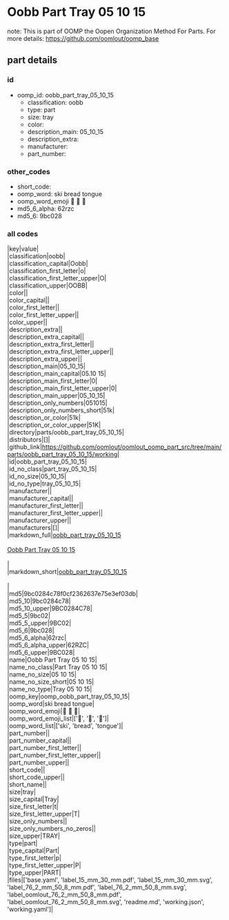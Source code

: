 # Oobb Part Tray 05 10 15  

note: This is part of OOMP the Oopen Organization Method For Parts. For more details: https://github.com/oomlout/oomp_base

##  part details





### id
* oomp_id: oobb_part_tray_05_10_15
  * classification: oobb
  * type: part
  * size: tray
  * color: 
  * description_main: 05_10_15
  * description_extra: 
  * manufacturer: 
  * part_number: 

### other_codes
* short_code: 
* oomp_word: ski bread tongue
* oomp_word_emoji :ski: :bread: :tongue:
* md5_6_alpha: 62rzc
* md5_6: 9bc028

### all codes 
|key|value|  
|classification|oobb|  
|classification_capital|Oobb|  
|classification_first_letter|o|  
|classification_first_letter_upper|O|  
|classification_upper|OOBB|  
|color||  
|color_capital||  
|color_first_letter||  
|color_first_letter_upper||  
|color_upper||  
|description_extra||  
|description_extra_capital||  
|description_extra_first_letter||  
|description_extra_first_letter_upper||  
|description_extra_upper||  
|description_main|05_10_15|  
|description_main_capital|05.10 15|  
|description_main_first_letter|0|  
|description_main_first_letter_upper|0|  
|description_main_upper|05_10_15|  
|description_only_numbers|051015|  
|description_only_numbers_short|51k|  
|description_or_color|51k|  
|description_or_color_upper|51K|  
|directory|parts/oobb_part_tray_05_10_15|  
|distributors|[]|  
|github_link|https://github.com/oomlout/oomlout_oomp_part_src/tree/main/parts/oobb_part_tray_05_10_15/working|  
|id|oobb_part_tray_05_10_15|  
|id_no_class|part_tray_05_10_15|  
|id_no_size|05_10_15|  
|id_no_type|tray_05_10_15|  
|manufacturer||  
|manufacturer_capital||  
|manufacturer_first_letter||  
|manufacturer_first_letter_upper||  
|manufacturer_upper||  
|manufacturers|[]|  
|markdown_full|[oobb_part_tray_05_10_15](https://github.com/oomlout/oomlout_oomp_part_src/tree/main/parts/oobb_part_tray_05_10_15/working)<br>[](https://github.com/oomlout/oomlout_oomp_part_src/tree/main/parts/oobb_part_tray_05_10_15/working)<br>[Oobb Part Tray 05 10 15](https://github.com/oomlout/oomlout_oomp_part_src/tree/main/parts/oobb_part_tray_05_10_15/working)<br><br>|  
|markdown_short|[oobb_part_tray_05_10_15](https://github.com/oomlout/oomlout_oomp_part_src/tree/main/parts/oobb_part_tray_05_10_15/working)<br><br>|  
|md5|9bc0284c78f0cf2362637e75e3ef03db|  
|md5_10|9bc0284c78|  
|md5_10_upper|9BC0284C78|  
|md5_5|9bc02|  
|md5_5_upper|9BC02|  
|md5_6|9bc028|  
|md5_6_alpha|62rzc|  
|md5_6_alpha_upper|62RZC|  
|md5_6_upper|9BC028|  
|name|Oobb Part Tray 05 10 15|  
|name_no_class|Part Tray 05 10 15|  
|name_no_size|05 10 15|  
|name_no_size_short|05 10 15|  
|name_no_type|Tray 05 10 15|  
|oomp_key|oomp_oobb_part_tray_05_10_15|  
|oomp_word|ski bread tongue|  
|oomp_word_emoji|:ski: :bread: :tongue:|  
|oomp_word_emoji_list|[':ski:', ':bread:', ':tongue:']|  
|oomp_word_list|['ski', 'bread', 'tongue']|  
|part_number||  
|part_number_capital||  
|part_number_first_letter||  
|part_number_first_letter_upper||  
|part_number_upper||  
|short_code||  
|short_code_upper||  
|short_name||  
|size|tray|  
|size_capital|Tray|  
|size_first_letter|t|  
|size_first_letter_upper|T|  
|size_only_numbers||  
|size_only_numbers_no_zeros||  
|size_upper|TRAY|  
|type|part|  
|type_capital|Part|  
|type_first_letter|p|  
|type_first_letter_upper|P|  
|type_upper|PART|  
|files|['base.yaml', 'label_15_mm_30_mm.pdf', 'label_15_mm_30_mm.svg', 'label_76_2_mm_50_8_mm.pdf', 'label_76_2_mm_50_8_mm.svg', 'label_oomlout_76_2_mm_50_8_mm.pdf', 'label_oomlout_76_2_mm_50_8_mm.svg', 'readme.md', 'working.json', 'working.yaml']|  
